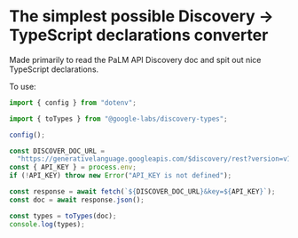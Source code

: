 # The simplest possible Discovery -> TypeScript declarations converter

Made primarily to read the PaLM API Discovery doc and spit out nice TypeScript declarations.

To use:

```ts
import { config } from "dotenv";

import { toTypes } from "@google-labs/discovery-types";

config();

const DISCOVER_DOC_URL =
  "https://generativelanguage.googleapis.com/$discovery/rest?version=v1beta2";
const { API_KEY } = process.env;
if (!API_KEY) throw new Error("API_KEY is not defined");

const response = await fetch(`${DISCOVER_DOC_URL}&key=${API_KEY}`);
const doc = await response.json();

const types = toTypes(doc);
console.log(types);
```
